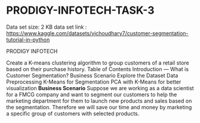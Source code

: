 # PRODIGY-INFOTECH-TASK-3
Data set size: 2 KB 
data set link : https://www.kaggle.com/datasets/vjchoudhary7/customer-segmentation-tutorial-in-python

PRODIGY INFOTECH


Create a K-means clustering algorithm to group customers of a retail store based on their purchase history.
Table of Contents
Introduction — What is Customer Segmentation?
Business Scenario
Explore the Dataset
Data Preprocessing
K-Means for Segmentation
PCA with K-Means for better visualization
**Business Scenario**
Suppose we are working as a data scientist for a FMCG company and want to segment our customers to help the marketing department for them to launch new products and sales 
based on the segmentation. Therefore we will save our time and money by marketing a specific group of customers with selected products.
